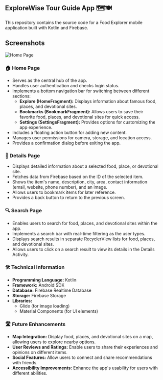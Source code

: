 ## ExploreWise Tour Guide App 🗺️🍽️

This repository contains the source code for a Food Explorer mobile application built with Kotlin and Firebase. 

## Screenshots
![Home Page]([https://lh3.googleusercontent.com/keep-bbsk/AFgXFlKz8J_M-nblnP_2yJA3w2kOj6lgGJAKr8Zm6_-TmdwZ4csDyvQ5pIaVInGMd7-Bq-u_2WPJqaVOan191s8F9V0pGHEBuiLKmacAeKVp9gDqFzZ3FgwV4Q=s1514] "Image 1")


### 🏠  Home Page

*   Serves as the central hub of the app.
*   Handles user authentication and checks login status.
*   Implements a bottom navigation bar for switching between different sections:
    *   **Explore (HomeFragment):** Displays information about famous food, places, and devotional sites.
    *   **Bookmarks (BookmarkFragment):** Allows users to save their favorite food, places, and devotional sites for quick access.
    *   **Settings (SettingsFragment):** Provides options for customizing the app experience.
*   Includes a floating action button for adding new content.
*   Manages user permissions for camera, storage, and location access.
*   Provides a confirmation dialog before exiting the app.

### 🔎 Details Page

*   Displays detailed information about a selected food, place, or devotional site. 
*   Fetches data from Firebase based on the ID of the selected item.
*   Shows the item's name, description, city, area, contact information (email, website, phone number), and an image.
*   Allows users to bookmark items for later reference.
*   Provides a back button to return to the previous screen.

### 🔍 Search Page

*   Enables users to search for food, places, and devotional sites within the app.
*   Implements a search bar with real-time filtering as the user types.
*   Displays search results in separate RecyclerView lists for food, places, and devotional sites.
*   Allows users to click on a search result to view its details in the Details Activity.

### 🛠️ Technical Information

*   **Programming Language:** Kotlin
*   **Framework:** Android SDK
*   **Database:** Firebase Realtime Database
*   **Storage:** Firebase Storage
*   **Libraries:** 
    *   Glide (for image loading)
    *   Material Components (for UI elements)

### 🛣️  Future Enhancements 

*   **Map Integration:** Display food, places, and devotional sites on a map, allowing users to explore nearby options.
*   **User Reviews and Ratings:** Enable users to share their experiences and opinions on different items. 
*   **Social Features:** Allow users to connect and share recommendations with friends.
*   **Accessibility Improvements:** Enhance the app's usability for users with different abilities.
